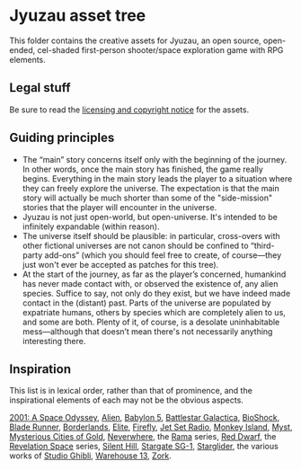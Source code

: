 # Jyuzau asset tree

This folder contains the creative assets for Jyuzau, an open source, open-ended, cel-shaded first-person shooter/space exploration game with RPG elements.

## Legal stuff

Be sure to read the [licensing and copyright notice](https://github.com/nevali/jyuzau-assets/blob/develop/LICENSE.md) for the assets.

## Guiding principles

* The “main” story concerns itself only with the beginning of the journey. In other words, once the main story has finished, the game really begins. Everything in the main story leads the player to a situation where they can freely explore the universe. The expectation is that the main story will actually be much shorter than some of the "side-mission" stories that the player will encounter in the universe.
* Jyuzau is not just open-world, but open-universe. It's intended to be infinitely expandable (within reason).
* The universe itself should be plausible: in particular, cross-overs with other fictional universes are not canon should be confined to “third-party add-ons” (which you should feel free to create, of course—they just won't ever be accepted as patches for this tree).
* At the start of the journey, as far as the player’s concerned, humankind has never made contact with, or observed the existence of, any alien species. Suffice to say, not only do they exist, but we have indeed made contact in the (distant) past. Parts of the universe are populated by expatriate humans, others by species which are completely alien to us, and some are both. Plenty of it, of course, is a desolate uninhabitable mess—although that doesn’t mean there's not necessarily anything interesting there.

## Inspiration

This list is in lexical order, rather than that of prominence, and the inspirational elements of each may not be the obvious aspects.

[2001: A Space Odyssey](https://en.wikipedia.org/wiki/2001:_A_Space_Odyssey_(film)), [Alien](https://en.wikipedia.org/wiki/Alien_(franchise)), [Babylon 5](https://en.wikipedia.org/wiki/Babylon_5), [Battlestar Galactica](https://en.wikipedia.org/wiki/Battlestar_Galactica_(2004_TV_series)), [BioShock](https://en.wikipedia.org/wiki/BioShock_(series)), [Blade Runner](https://en.wikipedia.org/wiki/Blade_Runner), [Borderlands](https://en.wikipedia.org/wiki/Borderlands_(series)), [Elite](https://en.wikipedia.org/wiki/Elite_(video_game)), [Firefly](http://en.wikipedia.org/wiki/Firefly_(TV_series)), [Jet Set Radio](https://en.wikipedia.org/wiki/Jet_Set_Radio), [Monkey Island](https://en.wikipedia.org/wiki/Monkey_Island_(series)), [Myst](https://en.wikipedia.org/wiki/Myst), [Mysterious Cities of Gold](https://en.wikipedia.org/wiki/The_Mysterious_Cities_of_Gold), [Neverwhere](https://en.wikipedia.org/wiki/Neverwhere), the [Rama](http://en.wikipedia.org/wiki/Rendezvous_with_Rama) series, [Red Dwarf](https://en.wikipedia.org/wiki/Red_Dwarf), the [Revelation Space](https://en.wikipedia.org/wiki/Revelation_Space) series, [Silent Hill](https://en.wikipedia.org/wiki/Silent_Hill), [Stargate SG-1](https://en.wikipedia.org/wiki/Stargate_SG-1), [Starglider](https://en.wikipedia.org/wiki/Starglider), the various works of [Studio Ghibli](https://en.wikipedia.org/wiki/Studio_Ghibli), [Warehouse 13](https://en.wikipedia.org/wiki/Warehouse_13), [Zork](https://en.wikipedia.org/wiki/Zork).

